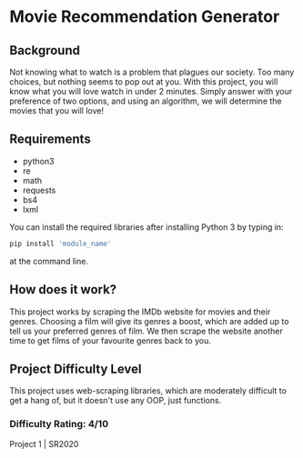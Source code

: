 # Movie Recommendation Generator

## Background

Not knowing what to watch is a problem that plagues our society. Too many choices, but nothing seems to pop out at you. With this project, you will know what you will love watch in under 2 minutes. Simply answer with your preference of two options, and using an algorithm, we will determine the movies that you will love! 

## Requirements

- python3
- re
- math
- requests
- bs4
- lxml

You can install the required libraries after installing Python 3 by typing in:

```py
pip install 'module_name'
```

at the command line.

## How does it work?

This project works by scraping the IMDb website for movies and their genres. Choosing a film will give its genres a boost, which are added up to tell us your preferred genres of film. We then scrape the website another time to get films of your favourite genres back to you.

## Project Difficulty Level

This project uses web-scraping libraries, which are moderately difficult to get a hang of, but it doesn't use any OOP, just functions. 

### Difficulty Rating: 4/10

Project 1 | SR2020
